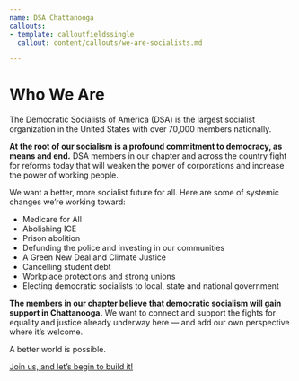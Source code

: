 ```yaml
---
name: DSA Chattanooga
callouts:
- template: calloutfieldssingle
  callout: content/callouts/we-are-socialists.md

---
```

# Who We Are

The Democratic Socialists of America (DSA) is the largest socialist organization in the United States with over 70,000 members nationally.

**At the root of our socialism is a profound commitment to democracy, as means and end.** DSA members in our chapter and across the country fight for reforms today that will weaken the power of corporations and increase the power of working people.

We want a better, more socialist future for all. Here are some of systemic changes we’re working toward:

* Medicare for All
* Abolishing ICE
* Prison abolition
* Defunding the police and investing in our communities
* A Green New Deal and Climate Justice
* Cancelling student debt
* Workplace protections and strong unions
* Electing democratic socialists to local, state and national government

**The members in our chapter believe that democratic socialism will gain support in Chattanooga.** We want to connect and support the fights for equality and justice already underway here — and add our own perspective where it’s welcome.

A better world is possible. 

<div class="container-center flex py-8">
  <a class="btn" target="_blank" href="/join">
    Join us, and let’s begin to build it!
  </a>
</div>